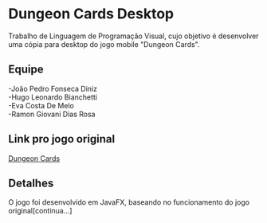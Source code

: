 # Dungeon Cards Desktop
Trabalho de Linguagem de Programação Visual, cujo objetivo é desenvolver uma cópia para desktop do jogo mobile "Dungeon Cards".

## Equipe  
 
    
  -João Pedro Fonseca Diniz  
  -Hugo Leonardo Bianchetti  
  -Eva Costa De Melo  
  -Ramon Giovani Dias Rosa  

## Link pro jogo original

<a href="https://play.google.com/store/apps/details?id=com.The717pixels.DungeonCards&hl=pt_BR">Dungeon Cards</a>

## Detalhes
O jogo foi desenvolvido em JavaFX, baseando no funcionamento do jogo original[continua...]
  
